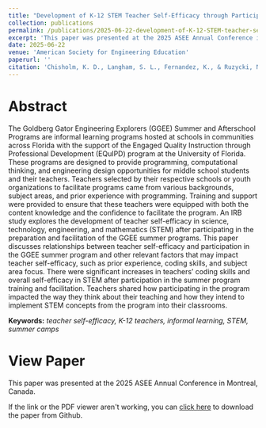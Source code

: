 ```yaml
---
title: "Development of K-12 STEM Teacher Self-Efficacy through Participation in Goldberg Gator Engineering Explorers Summer Programs"
collection: publications
permalink: /publications/2025-06-22-development-of-K-12-STEM-teacher-self-efficacy
excerpt: 'This paper was presented at the 2025 ASEE Annual Conference in Montreal, Canada.'
date: 2025-06-22
venue: 'American Society for Engineering Education'
paperurl: ''
citation: 'Chisholm, K. D., Langham, S. L., Fernandez, K., & Ruzycki, N. (2025, June), <i>Development of K-12 STEM Teacher Self-Efficacy through Participation in Goldberg Gator Engineering Explorers Summer Programs</i>. Paper presented at the 2025 ASEE Annual Conference in Montreal, Canada.'
---
```


Abstract
======
The Goldberg Gator Engineering Explorers (GGEE) Summer and Afterschool Programs are informal learning programs hosted at schools in communities across Florida with the support of the Engaged Quality Instruction through Professional Development (EQuIPD) program at the University of Florida. These programs are designed to provide programming, computational thinking, and engineering design opportunities for middle school students and their teachers. Teachers selected by their respective schools or youth organizations to facilitate programs came from various backgrounds, subject areas, and prior experience with programming. Training and support were provided to ensure that these teachers were equipped with both the content knowledge and the confidence to facilitate the program. An IRB study explores the development of teacher self-efficacy in science, technology, engineering, and mathematics (STEM) after participating in the preparation and facilitation of the GGEE summer programs. This paper discusses relationships between teacher self-efficacy and participation in the GGEE summer program and other relevant factors that may impact teacher self-efficacy, such as prior experience, coding skills, and subject area focus. There were significant increases in teachers’ coding skills and overall self-efficacy in STEM after participation in the summer program training and facilitation. Teachers shared how participating in the program impacted the way they think about their teaching and how they intend to implement STEM concepts from the program into their classrooms.

**Keywords:** *teacher self-efficacy, K-12 teachers, informal learning, STEM, summer camps*

View Paper
======
This paper was presented at the 2025 ASEE Annual Conference in Montreal, Canada.

If the link or the PDF viewer aren't working, you can [click here](https://github.com/KassSTEM/KassSTEM.github.io/blob/faa39a04c109fa6afd93720ce2daab33d6c14efe/files/development_of_K-12_STEM_teacher_self-efficacy_through_participation_in_Goldberg_Gator_Engineering_Explorers_summer_programs.pdf) to download the paper from Github.

<object id=paper data="/files/development_of_K-12_STEM_teacher_self-efficacy_through_participation_in_Goldberg_Gator_Engineering_Explorers_summer_programs.pdf" width="1000" height="1000" type='application/pdf'></object>
